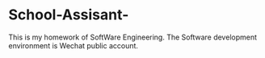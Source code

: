 # School-Assisant-
This is my homework of SoftWare Engineering. The Software development environment is Wechat public account.
